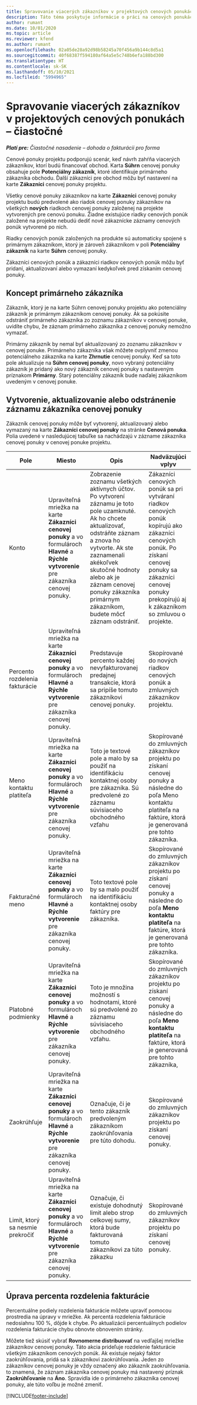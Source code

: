 ```yaml
---
title: Spravovanie viacerých zákazníkov v projektových cenových ponukách – čiastočné
description: Táto téma poskytuje informácie o práci na cenových ponukách s viacerými zákazníkmi, ktorí budú financovať projekt. (Sales)
author: rumant
ms.date: 10/01/2020
ms.topic: article
ms.reviewer: kfend
ms.author: rumant
ms.openlocfilehash: 02a05de28a92d98b58245a70f456a9b144c8d5a1
ms.sourcegitcommit: 40f68387f594180af64a5e5c748b6efa188bd300
ms.translationtype: HT
ms.contentlocale: sk-SK
ms.lasthandoff: 05/10/2021
ms.locfileid: "5994965"
---
```

# <a name="manage-multiple-customers-on-project-quotes---lite"></a>Spravovanie viacerých zákazníkov v projektových cenových ponukách – čiastočné

_**Platí pre:** Čiastočné nasadenie – dohoda o fakturácii pro forma_

Cenové ponuky projektu podporujú scenár, keď návrh zahŕňa viacerých zákazníkov, ktorí budú financovať obchod. Karta **Súhrn** cenovej ponuky obsahuje pole **Potenciálny zákazník**, ktoré identifikuje primárneho zákazníka obchodu. Ďalší zákazníci pre obchod môžu byť nastavení na karte **Zákazníci** cenovej ponuky projektu.

Všetky cenové ponuky zákazníkov na karte **Zákazníci** cenovej ponuky projektu budú predvolené ako riadok cenovej ponuky zákazníkov na všetkých **nových** riadkoch cenovej ponuky založenej na projekte vytvorených pre cenovú ponuku. Žiadne existujúce riadky cenových ponúk založené na projekte nebudú dediť nové zákaznícke záznamy cenových ponúk vytvorené po nich.

Riadky cenových ponúk založených na produkte sú automaticky spojené s primárnym zákazníkom, ktorý je zároveň zákazníkom v poli **Potenciálny zákazník** na karte **Súhrn** cenovej ponuky.

Zákazníci cenových ponúk a zákazníci riadkov cenových ponúk môžu byť pridaní, aktualizovaní alebo vymazaní kedykoľvek pred získaním cenovej ponuky.

## <a name="concept-of-a-primary-customer"></a>Koncept primárneho zákazníka

Zákazník, ktorý je na karte Súhrn cenovej ponuky projektu ako potenciálny zákazník je primárnym zákazníkom cenovej ponuky. Ak sa pokúsite odstrániť primárneho zákazníka zo zoznamu zákazníkov v cenovej ponuke, uvidíte chybu, že záznam primárneho zákazníka z cenovej ponuky nemožno vymazať.

Primárny zákazník by nemal byť aktualizovaný zo zoznamu zákazníkov v cenovej ponuke. Primárneho zákazníka však môžete ovplyvniť zmenou potenciálneho zákazníka na karte **Zhrnutie** cenovej ponuky. Keď sa toto pole aktualizuje na **Súhrn cenovej ponuky**, novo vybraný potenciálny zákazník je pridaný ako nový zákazník cenovej ponuky s nastaveným príznakom **Primárny**. Starý potenciálny zákazník bude naďalej zákazníkom uvedeným v cenovej ponuke.

## <a name="create-update-or-delete-a-quote-customer-record"></a>Vytvorenie, aktualizovanie alebo odstránenie záznamu zákazníka cenovej ponuky

Zákazník cenovej ponuky môže byť vytvorený, aktualizovaný alebo vymazaný na karte **Zákazníci cenovej ponuky** na stránke **Cenová ponuka**. Polia uvedené v nasledujúcej tabuľke sa nachádzajú v zázname zákazníka cenovej ponuky v cenovej ponuke projektu.

| **Pole** | **Miesto** | **Opis** | **Nadväzujúci vplyv** |
| --- | --- | --- | --- |
| Konto | Upraviteľná mriežka na karte **Zákazníci cenovej ponuky** a vo formulároch **Hlavné** a **Rýchle vytvorenie** pre zákazníka cenovej ponuky. | Zobrazenie zoznamu všetkých aktívnych účtov. Po vytvorení záznamu je toto pole uzamknuté. Ak ho chcete aktualizovať, odstráňte záznam a znova ho vytvorte. Ak ste zaznamenali akékoľvek skutočné hodnoty alebo ak je záznam cenovej ponuky zákazníka primárnym zákazníkom, budete môcť záznam odstrániť. | Zákazníci cenových ponúk sa pri vytváraní riadkov cenových ponúk kopírujú ako zákazníci cenových ponúk. Po získaní cenovej ponuky sa zákazníci cenovej ponuky prekopírujú aj k zákazníkom so zmluvou o projekte. |
| Percento rozdelenia fakturácie | Upraviteľná mriežka na karte **Zákazníci cenovej ponuky** a vo formulároch **Hlavné** a **Rýchle vytvorenie** pre zákazníka cenovej ponuky. | Predstavuje percento každej nevyfakturovanej predajnej transakcie, ktorá sa pripíše tomuto zákazníkovi cenovej ponuky. | Skopírované do nových riadkov cenových ponúk a zmluvných zákazníkov projektu. |
| Meno kontaktu platiteľa | Upraviteľná mriežka na karte **Zákazníci cenovej ponuky** a vo formulároch **Hlavné** a **Rýchle vytvorenie** pre zákazníka cenovej ponuky. | Toto je textové pole a malo by sa použiť na identifikáciu kontaktnej osoby pre zákazníka. Sú predvolené zo záznamu súvisiaceho obchodného vzťahu | Skopírované do zmluvných zákazníkov projektu po získaní cenovej ponuky a následne do poľa Meno kontaktu platiteľa na faktúre, ktorá je generovaná pre tohto zákazníka. |
| Fakturačné meno | Upraviteľná mriežka na karte **Zákazníci cenovej ponuky** a vo formulároch **Hlavné** a **Rýchle vytvorenie** pre zákazníka cenovej ponuky. | Toto textové pole by sa malo použiť na identifikáciu kontaktnej osoby faktúry pre zákazníka. | Skopírované do zmluvných zákazníkov projektu po získaní cenovej ponuky a následne do poľa **Meno kontaktu platiteľa** na faktúre, ktorá je generovaná pre tohto zákazníka. |
| Platobné podmienky | Upraviteľná mriežka na karte **Zákazníci cenovej ponuky** a vo formulároch **Hlavné** a **Rýchle vytvorenie** pre zákazníka cenovej ponuky. | Toto je množina možností s hodnotami, ktoré sú predvolené zo záznamu súvisiaceho obchodného vzťahu. | Skopírované do zmluvných zákazníkov projektu po získaní cenovej ponuky a následne do poľa **Meno kontaktu platiteľa** na faktúre, ktorá je generovaná pre tohto zákazníka, |
| Zaokrúhľuje | Upraviteľná mriežka na karte **Zákazníci cenovej ponuky** a vo formulároch **Hlavné** a **Rýchle vytvorenie** pre zákazníka cenovej ponuky. | Označuje, či je tento zákazník predvoleným zákazníkom zaokrúhľovania pre túto dohodu. | Skopírované do zmluvných zákazníkov projektu po získaní cenovej ponuky. |
| Limit, ktorý sa nesmie prekročiť | Upraviteľná mriežka na karte **Zákazníci cenovej ponuky** a vo formulároch **Hlavné** a **Rýchle vytvorenie** pre zákazníka cenovej ponuky. | Označuje, či existuje dohodnutý limit alebo strop celkovej sumy, ktorá bude fakturovaná tomuto zákazníkovi za túto zákazku | Skopírované do zmluvných zákazníkov projektu po získaní cenovej ponuky. |

## <a name="editing-billing-split-percentages"></a>Úprava percenta rozdelenia fakturácie

Percentuálne podiely rozdelenia fakturácie môžete upraviť pomocou prostredia na úpravy v mriežke. Ak percentá rozdelenia fakturácie nedosiahnu 100 %, dôjde k chybe. Po aktualizácii percentuálnych podielov rozdelenia fakturácie chybu obnovte obnovením stránky.

Môžete tiež skúsiť vybrať **Rovnomerne distribuovať** na vedľajšej mriežke zákazníkov cenovej ponuky. Táto akcia prideľuje rozdelenie fakturácie všetkým zákazníkom cenových ponúk. Ak existuje nejaký faktor zaokrúhľovania, pridá sa k zákazníkovi zaokrúhľovania. Jeden zo zákazníkov cenovej ponuky je vždy označený ako zákazník zaokrúhľovania. to znamená, že záznam zákazníka cenovej ponuky má nastavený príznak **Zaokrúhľovanie** na **Áno**. Spravidla ide o primárneho zákazníka cenovej ponuky, ale túto voľbu je možné zmeniť.


[!INCLUDE[footer-include](../../includes/footer-banner.md)]
